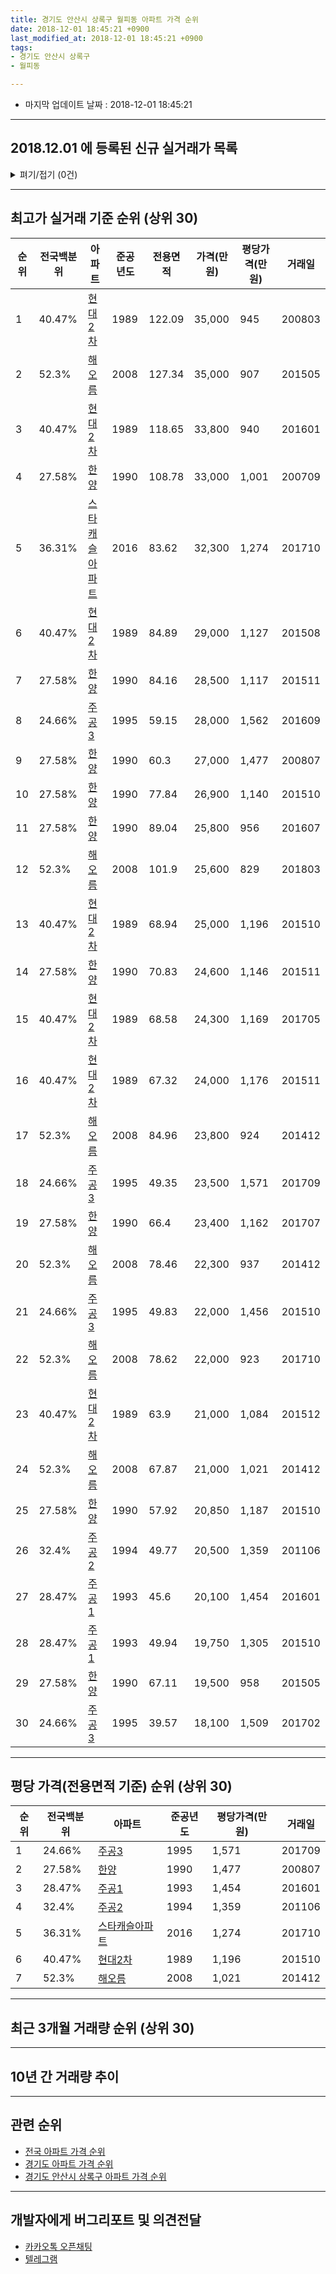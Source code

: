 ```yaml
---
title: 경기도 안산시 상록구 월피동 아파트 가격 순위
date: 2018-12-01 18:45:21 +0900
last_modified_at: 2018-12-01 18:45:21 +0900
tags:
- 경기도 안산시 상록구
- 월피동

---
```


* 마지막 업데이트 날짜 : 2018-12-01 18:45:21

---

## 2018.12.01 에 등록된 신규 실거래가 목록

<details>
<summary>펴기/접기 (0건)</summary>
<div markdown="1">

|아파트|전국백분위|준공년도|전용면적|가격(만원)|평당가격(만원)|거래일|
|---|---|---|---|---|---|---|
|없음|||||||


</div>
</details>

---

## 최고가 실거래 기준 순위 (상위 30)


|순위|전국백분위|아파트|준공년도|전용면적|가격(만원)|평당가격(만원)|거래일|
|---|---|---|---|---|---|---|---|
|1|40.47%|[현대2차](https://search.naver.com/search.naver?query=%EA%B2%BD%EA%B8%B0%EB%8F%84+%EC%95%88%EC%82%B0%EC%8B%9C+%EC%83%81%EB%A1%9D%EA%B5%AC+%EC%9B%94%ED%94%BC%EB%8F%99+%ED%98%84%EB%8C%802%EC%B0%A8)|1989|122.09|35,000|945|200803|
|2|52.3%|[해오름](https://search.naver.com/search.naver?query=%EA%B2%BD%EA%B8%B0%EB%8F%84+%EC%95%88%EC%82%B0%EC%8B%9C+%EC%83%81%EB%A1%9D%EA%B5%AC+%EC%9B%94%ED%94%BC%EB%8F%99+%ED%95%B4%EC%98%A4%EB%A6%84)|2008|127.34|35,000|907|201505|
|3|40.47%|[현대2차](https://search.naver.com/search.naver?query=%EA%B2%BD%EA%B8%B0%EB%8F%84+%EC%95%88%EC%82%B0%EC%8B%9C+%EC%83%81%EB%A1%9D%EA%B5%AC+%EC%9B%94%ED%94%BC%EB%8F%99+%ED%98%84%EB%8C%802%EC%B0%A8)|1989|118.65|33,800|940|201601|
|4|27.58%|[한양](https://search.naver.com/search.naver?query=%EA%B2%BD%EA%B8%B0%EB%8F%84+%EC%95%88%EC%82%B0%EC%8B%9C+%EC%83%81%EB%A1%9D%EA%B5%AC+%EC%9B%94%ED%94%BC%EB%8F%99+%ED%95%9C%EC%96%91)|1990|108.78|33,000|1,001|200709|
|5|36.31%|[스타캐슬아파트](https://search.naver.com/search.naver?query=%EA%B2%BD%EA%B8%B0%EB%8F%84+%EC%95%88%EC%82%B0%EC%8B%9C+%EC%83%81%EB%A1%9D%EA%B5%AC+%EC%9B%94%ED%94%BC%EB%8F%99+%EC%8A%A4%ED%83%80%EC%BA%90%EC%8A%AC%EC%95%84%ED%8C%8C%ED%8A%B8)|2016|83.62|32,300|1,274|201710|
|6|40.47%|[현대2차](https://search.naver.com/search.naver?query=%EA%B2%BD%EA%B8%B0%EB%8F%84+%EC%95%88%EC%82%B0%EC%8B%9C+%EC%83%81%EB%A1%9D%EA%B5%AC+%EC%9B%94%ED%94%BC%EB%8F%99+%ED%98%84%EB%8C%802%EC%B0%A8)|1989|84.89|29,000|1,127|201508|
|7|27.58%|[한양](https://search.naver.com/search.naver?query=%EA%B2%BD%EA%B8%B0%EB%8F%84+%EC%95%88%EC%82%B0%EC%8B%9C+%EC%83%81%EB%A1%9D%EA%B5%AC+%EC%9B%94%ED%94%BC%EB%8F%99+%ED%95%9C%EC%96%91)|1990|84.16|28,500|1,117|201511|
|8|24.66%|[주공3](https://search.naver.com/search.naver?query=%EA%B2%BD%EA%B8%B0%EB%8F%84+%EC%95%88%EC%82%B0%EC%8B%9C+%EC%83%81%EB%A1%9D%EA%B5%AC+%EC%9B%94%ED%94%BC%EB%8F%99+%EC%A3%BC%EA%B3%B53)|1995|59.15|28,000|1,562|201609|
|9|27.58%|[한양](https://search.naver.com/search.naver?query=%EA%B2%BD%EA%B8%B0%EB%8F%84+%EC%95%88%EC%82%B0%EC%8B%9C+%EC%83%81%EB%A1%9D%EA%B5%AC+%EC%9B%94%ED%94%BC%EB%8F%99+%ED%95%9C%EC%96%91)|1990|60.3|27,000|1,477|200807|
|10|27.58%|[한양](https://search.naver.com/search.naver?query=%EA%B2%BD%EA%B8%B0%EB%8F%84+%EC%95%88%EC%82%B0%EC%8B%9C+%EC%83%81%EB%A1%9D%EA%B5%AC+%EC%9B%94%ED%94%BC%EB%8F%99+%ED%95%9C%EC%96%91)|1990|77.84|26,900|1,140|201510|
|11|27.58%|[한양](https://search.naver.com/search.naver?query=%EA%B2%BD%EA%B8%B0%EB%8F%84+%EC%95%88%EC%82%B0%EC%8B%9C+%EC%83%81%EB%A1%9D%EA%B5%AC+%EC%9B%94%ED%94%BC%EB%8F%99+%ED%95%9C%EC%96%91)|1990|89.04|25,800|956|201607|
|12|52.3%|[해오름](https://search.naver.com/search.naver?query=%EA%B2%BD%EA%B8%B0%EB%8F%84+%EC%95%88%EC%82%B0%EC%8B%9C+%EC%83%81%EB%A1%9D%EA%B5%AC+%EC%9B%94%ED%94%BC%EB%8F%99+%ED%95%B4%EC%98%A4%EB%A6%84)|2008|101.9|25,600|829|201803|
|13|40.47%|[현대2차](https://search.naver.com/search.naver?query=%EA%B2%BD%EA%B8%B0%EB%8F%84+%EC%95%88%EC%82%B0%EC%8B%9C+%EC%83%81%EB%A1%9D%EA%B5%AC+%EC%9B%94%ED%94%BC%EB%8F%99+%ED%98%84%EB%8C%802%EC%B0%A8)|1989|68.94|25,000|1,196|201510|
|14|27.58%|[한양](https://search.naver.com/search.naver?query=%EA%B2%BD%EA%B8%B0%EB%8F%84+%EC%95%88%EC%82%B0%EC%8B%9C+%EC%83%81%EB%A1%9D%EA%B5%AC+%EC%9B%94%ED%94%BC%EB%8F%99+%ED%95%9C%EC%96%91)|1990|70.83|24,600|1,146|201511|
|15|40.47%|[현대2차](https://search.naver.com/search.naver?query=%EA%B2%BD%EA%B8%B0%EB%8F%84+%EC%95%88%EC%82%B0%EC%8B%9C+%EC%83%81%EB%A1%9D%EA%B5%AC+%EC%9B%94%ED%94%BC%EB%8F%99+%ED%98%84%EB%8C%802%EC%B0%A8)|1989|68.58|24,300|1,169|201705|
|16|40.47%|[현대2차](https://search.naver.com/search.naver?query=%EA%B2%BD%EA%B8%B0%EB%8F%84+%EC%95%88%EC%82%B0%EC%8B%9C+%EC%83%81%EB%A1%9D%EA%B5%AC+%EC%9B%94%ED%94%BC%EB%8F%99+%ED%98%84%EB%8C%802%EC%B0%A8)|1989|67.32|24,000|1,176|201511|
|17|52.3%|[해오름](https://search.naver.com/search.naver?query=%EA%B2%BD%EA%B8%B0%EB%8F%84+%EC%95%88%EC%82%B0%EC%8B%9C+%EC%83%81%EB%A1%9D%EA%B5%AC+%EC%9B%94%ED%94%BC%EB%8F%99+%ED%95%B4%EC%98%A4%EB%A6%84)|2008|84.96|23,800|924|201412|
|18|24.66%|[주공3](https://search.naver.com/search.naver?query=%EA%B2%BD%EA%B8%B0%EB%8F%84+%EC%95%88%EC%82%B0%EC%8B%9C+%EC%83%81%EB%A1%9D%EA%B5%AC+%EC%9B%94%ED%94%BC%EB%8F%99+%EC%A3%BC%EA%B3%B53)|1995|49.35|23,500|1,571|201709|
|19|27.58%|[한양](https://search.naver.com/search.naver?query=%EA%B2%BD%EA%B8%B0%EB%8F%84+%EC%95%88%EC%82%B0%EC%8B%9C+%EC%83%81%EB%A1%9D%EA%B5%AC+%EC%9B%94%ED%94%BC%EB%8F%99+%ED%95%9C%EC%96%91)|1990|66.4|23,400|1,162|201707|
|20|52.3%|[해오름](https://search.naver.com/search.naver?query=%EA%B2%BD%EA%B8%B0%EB%8F%84+%EC%95%88%EC%82%B0%EC%8B%9C+%EC%83%81%EB%A1%9D%EA%B5%AC+%EC%9B%94%ED%94%BC%EB%8F%99+%ED%95%B4%EC%98%A4%EB%A6%84)|2008|78.46|22,300|937|201412|
|21|24.66%|[주공3](https://search.naver.com/search.naver?query=%EA%B2%BD%EA%B8%B0%EB%8F%84+%EC%95%88%EC%82%B0%EC%8B%9C+%EC%83%81%EB%A1%9D%EA%B5%AC+%EC%9B%94%ED%94%BC%EB%8F%99+%EC%A3%BC%EA%B3%B53)|1995|49.83|22,000|1,456|201510|
|22|52.3%|[해오름](https://search.naver.com/search.naver?query=%EA%B2%BD%EA%B8%B0%EB%8F%84+%EC%95%88%EC%82%B0%EC%8B%9C+%EC%83%81%EB%A1%9D%EA%B5%AC+%EC%9B%94%ED%94%BC%EB%8F%99+%ED%95%B4%EC%98%A4%EB%A6%84)|2008|78.62|22,000|923|201710|
|23|40.47%|[현대2차](https://search.naver.com/search.naver?query=%EA%B2%BD%EA%B8%B0%EB%8F%84+%EC%95%88%EC%82%B0%EC%8B%9C+%EC%83%81%EB%A1%9D%EA%B5%AC+%EC%9B%94%ED%94%BC%EB%8F%99+%ED%98%84%EB%8C%802%EC%B0%A8)|1989|63.9|21,000|1,084|201512|
|24|52.3%|[해오름](https://search.naver.com/search.naver?query=%EA%B2%BD%EA%B8%B0%EB%8F%84+%EC%95%88%EC%82%B0%EC%8B%9C+%EC%83%81%EB%A1%9D%EA%B5%AC+%EC%9B%94%ED%94%BC%EB%8F%99+%ED%95%B4%EC%98%A4%EB%A6%84)|2008|67.87|21,000|1,021|201412|
|25|27.58%|[한양](https://search.naver.com/search.naver?query=%EA%B2%BD%EA%B8%B0%EB%8F%84+%EC%95%88%EC%82%B0%EC%8B%9C+%EC%83%81%EB%A1%9D%EA%B5%AC+%EC%9B%94%ED%94%BC%EB%8F%99+%ED%95%9C%EC%96%91)|1990|57.92|20,850|1,187|201510|
|26|32.4%|[주공2](https://search.naver.com/search.naver?query=%EA%B2%BD%EA%B8%B0%EB%8F%84+%EC%95%88%EC%82%B0%EC%8B%9C+%EC%83%81%EB%A1%9D%EA%B5%AC+%EC%9B%94%ED%94%BC%EB%8F%99+%EC%A3%BC%EA%B3%B52)|1994|49.77|20,500|1,359|201106|
|27|28.47%|[주공1](https://search.naver.com/search.naver?query=%EA%B2%BD%EA%B8%B0%EB%8F%84+%EC%95%88%EC%82%B0%EC%8B%9C+%EC%83%81%EB%A1%9D%EA%B5%AC+%EC%9B%94%ED%94%BC%EB%8F%99+%EC%A3%BC%EA%B3%B51)|1993|45.6|20,100|1,454|201601|
|28|28.47%|[주공1](https://search.naver.com/search.naver?query=%EA%B2%BD%EA%B8%B0%EB%8F%84+%EC%95%88%EC%82%B0%EC%8B%9C+%EC%83%81%EB%A1%9D%EA%B5%AC+%EC%9B%94%ED%94%BC%EB%8F%99+%EC%A3%BC%EA%B3%B51)|1993|49.94|19,750|1,305|201510|
|29|27.58%|[한양](https://search.naver.com/search.naver?query=%EA%B2%BD%EA%B8%B0%EB%8F%84+%EC%95%88%EC%82%B0%EC%8B%9C+%EC%83%81%EB%A1%9D%EA%B5%AC+%EC%9B%94%ED%94%BC%EB%8F%99+%ED%95%9C%EC%96%91)|1990|67.11|19,500|958|201505|
|30|24.66%|[주공3](https://search.naver.com/search.naver?query=%EA%B2%BD%EA%B8%B0%EB%8F%84+%EC%95%88%EC%82%B0%EC%8B%9C+%EC%83%81%EB%A1%9D%EA%B5%AC+%EC%9B%94%ED%94%BC%EB%8F%99+%EC%A3%BC%EA%B3%B53)|1995|39.57|18,100|1,509|201702|


---

## 평당 가격(전용면적 기준) 순위 (상위 30)


|순위|전국백분위|아파트|준공년도|평당가격(만원)|거래일|
|---|---|---|---|---|---|
|1|24.66%|[주공3](https://search.naver.com/search.naver?query=%EA%B2%BD%EA%B8%B0%EB%8F%84+%EC%95%88%EC%82%B0%EC%8B%9C+%EC%83%81%EB%A1%9D%EA%B5%AC+%EC%9B%94%ED%94%BC%EB%8F%99+%EC%A3%BC%EA%B3%B53)|1995|1,571|201709|
|2|27.58%|[한양](https://search.naver.com/search.naver?query=%EA%B2%BD%EA%B8%B0%EB%8F%84+%EC%95%88%EC%82%B0%EC%8B%9C+%EC%83%81%EB%A1%9D%EA%B5%AC+%EC%9B%94%ED%94%BC%EB%8F%99+%ED%95%9C%EC%96%91)|1990|1,477|200807|
|3|28.47%|[주공1](https://search.naver.com/search.naver?query=%EA%B2%BD%EA%B8%B0%EB%8F%84+%EC%95%88%EC%82%B0%EC%8B%9C+%EC%83%81%EB%A1%9D%EA%B5%AC+%EC%9B%94%ED%94%BC%EB%8F%99+%EC%A3%BC%EA%B3%B51)|1993|1,454|201601|
|4|32.4%|[주공2](https://search.naver.com/search.naver?query=%EA%B2%BD%EA%B8%B0%EB%8F%84+%EC%95%88%EC%82%B0%EC%8B%9C+%EC%83%81%EB%A1%9D%EA%B5%AC+%EC%9B%94%ED%94%BC%EB%8F%99+%EC%A3%BC%EA%B3%B52)|1994|1,359|201106|
|5|36.31%|[스타캐슬아파트](https://search.naver.com/search.naver?query=%EA%B2%BD%EA%B8%B0%EB%8F%84+%EC%95%88%EC%82%B0%EC%8B%9C+%EC%83%81%EB%A1%9D%EA%B5%AC+%EC%9B%94%ED%94%BC%EB%8F%99+%EC%8A%A4%ED%83%80%EC%BA%90%EC%8A%AC%EC%95%84%ED%8C%8C%ED%8A%B8)|2016|1,274|201710|
|6|40.47%|[현대2차](https://search.naver.com/search.naver?query=%EA%B2%BD%EA%B8%B0%EB%8F%84+%EC%95%88%EC%82%B0%EC%8B%9C+%EC%83%81%EB%A1%9D%EA%B5%AC+%EC%9B%94%ED%94%BC%EB%8F%99+%ED%98%84%EB%8C%802%EC%B0%A8)|1989|1,196|201510|
|7|52.3%|[해오름](https://search.naver.com/search.naver?query=%EA%B2%BD%EA%B8%B0%EB%8F%84+%EC%95%88%EC%82%B0%EC%8B%9C+%EC%83%81%EB%A1%9D%EA%B5%AC+%EC%9B%94%ED%94%BC%EB%8F%99+%ED%95%B4%EC%98%A4%EB%A6%84)|2008|1,021|201412|


---

## 최근 3개월 거래량 순위 (상위 30)


<div style="width:100%;">
    <canvas id="deal_count_ranking" height="250"></canvas>
</div>


<script>
new Chart(document.getElementById("deal_count_ranking"), {
    type: 'horizontalBar',
    data: {
        labels: ['주공1', '현대2차', '주공3', '주공2', '해오름', '한양'],
        datasets: [{
            label: '실거래 수',
            data: [7, 5, 4, 3, 3, 2],
            borderColor: "rgba(255, 0, 128, 1)",
            backgroundColor: "rgba(255, 0, 128, 0.5)",
            fill: false,
        }]
    },
    options: {
        responsive: true,
        title: {
            display: true,
            text: '최근 3개월 거래량 순위'
        },
        tooltips: {
            mode: 'index',
            intersect: false,
            callbacks: {
                title: function(tooltipItems, data) {
                    return "실거래 수:";
                },
                label: function(tooltipItem, data) {
                    return data.labels[tooltipItem.index] + ": " + tooltipItem.xLabel;
                }
            }
        },
        hover: {
            mode: 'nearest',
            intersect: true
        },
        scales: {
            xAxes: [{
                display: true,
                scaleLabel: {
                    display: true,
                    labelString: '실거래 수'
                },
                ticks: {
                    suggestedMin: 0,
                }
            }],
            yAxes: [{
                display: true,
                ticks: {
                    autoSkip: false,
                    callback: function(value, index, values) {
                        if (value.length > 15)
                            return value.substr(0, 13) + "...";
                        else
                            return value;
                    }
                },
                scaleLabel: {
                    display: false,
                }
            }]
        }
    }
});

</script>


---

## 10년 간 거래량 추이


<div style="width:100%;">
    <canvas id="deal_progress" height="250"></canvas>
</div>

<script>
new Chart(document.getElementById("deal_progress"), {
    type: 'line',
    data: {
        labels: ['200812','200901','200902','200903','200904','200905','200906','200907','200908','200909','200910','200911','200912','201001','201002','201003','201004','201005','201006','201007','201008','201009','201010','201011','201012','201101','201102','201103','201104','201105','201106','201107','201108','201109','201110','201111','201112','201201','201202','201203','201204','201205','201206','201207','201208','201209','201210','201211','201212','201301','201302','201303','201304','201305','201306','201307','201308','201309','201310','201311','201312','201401','201402','201403','201404','201405','201406','201407','201408','201409','201410','201411','201412','201501','201502','201503','201504','201505','201506','201507','201508','201509','201510','201511','201512','201601','201602','201603','201604','201605','201606','201607','201608','201609','201610','201611','201612','201701','201702','201703','201704','201705','201706','201707','201708','201709','201710','201711','201712','201801','201802','201803','201804','201805','201806','201807','201808','201809','201810','201811','201812'],
        datasets: [{
            label: '실거래 수',
            pointRadius: 1,
            data: [5, 5, 14, 23, 30, 33, 29, 30, 45, 45, 23, 81, 19, 17, 21, 32, 12, 10, 13, 16, 10, 18, 28, 17, 26, 28, 38, 29, 20, 24, 35, 25, 40, 25, 26, 24, 17, 20, 31, 28, 15, 32, 9, 10, 11, 17, 22, 22, 11, 12, 15, 28, 20, 27, 29, 28, 23, 24, 37, 26, 17, 26, 37, 38, 29, 31, 25, 24, 35, 70, 43, 40, 31, 40, 31, 83, 43, 39, 18, 29, 50, 32, 45, 29, 17, 21, 9, 24, 19, 32, 15, 20, 16, 25, 27, 14, 10, 8, 12, 18, 24, 21, 24, 26, 14, 10, 14, 17, 11, 12, 9, 13, 11, 10, 9, 10, 12, 15, 22, 2, 0],
            borderColor: "rgba(255, 201, 14, 1)",
            backgroundColor: "rgba(255, 201, 14, 0.5)",
            fill: true,
        }]
    },
    options: {
        responsive: true,
        title: {
            display: true,
            text: '10년간 거래량 추이'
        },
        tooltips: {
            mode: 'index',
            intersect: false,
        },
        hover: {
            mode: 'nearest',
            intersect: true
        },
        scales: {
            xAxes: [{
                display: true,
                scaleLabel: {
                    display: true,
                    labelString: '년/월'
                }
            }],
            yAxes: [{
                display: true,
                ticks: {
                    suggestedMin: 0,
                },
                scaleLabel: {
                    display: true,
                    labelString: '실거래 수'
                }
            }]
        }
    }
});

</script>


---

## 관련 순위

- [전국 아파트 가격 순위](https://inasie.github.io/apt-ranking/전국)
- [경기도 아파트 가격 순위](https://inasie.github.io/apt-ranking/경기도)
- [경기도 안산시 상록구 아파트 가격 순위](https://inasie.github.io/apt-ranking/경기도-안산시-상록구)


---

## 개발자에게 버그리포트 및 의견전달

- [카카오톡 오픈채팅](https://open.kakao.com/o/gLJUAP4)
- [텔레그램](https://t.me/inasie)

